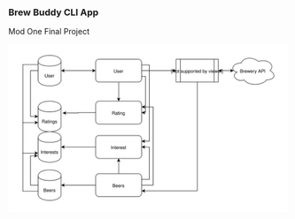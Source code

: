 ### Brew Buddy CLI App

Mod One Final Project

<p align="center">
<img  src= "https://github.com/cstatro/brew-buddy/blob/master/assets/Beer.svg">
</p>
